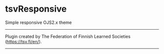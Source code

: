 # tsvResponsive
Simple responsive OJS2.x theme

***
Plugin created by The Federation of Finnish Learned Societies (https://tsv.fi/en/).
***
